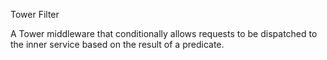 Tower Filter

A Tower middleware that conditionally allows requests to be dispatched to the
inner service based on the result of a predicate.
